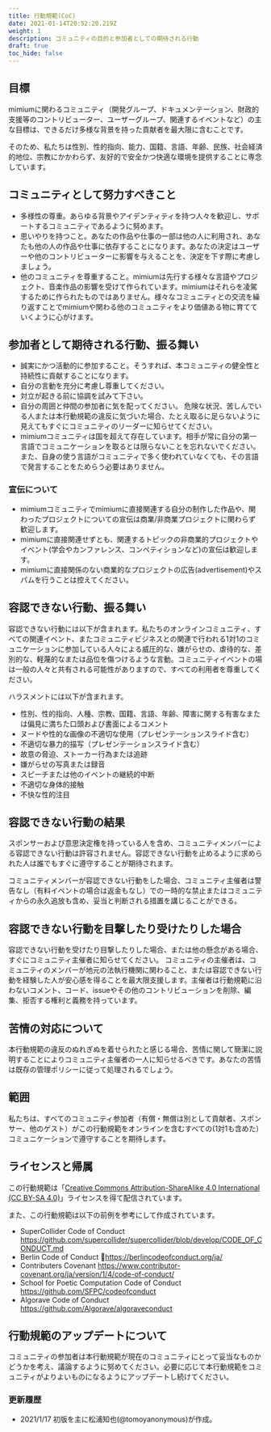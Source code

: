 ```yaml
---
title: 行動規範(CoC)
date: 2021-01-14T20:52:20.219Z
weight: 1
description: コミュニティの目的と参加者としての期待される行動
draft: true
toc_hide: false
---
```

## 目標

mimiumに関わるコミュニティ（開発グループ、ドキュメンテーション、財政的支援等のコントリビューター、ユーザーグループ、関連するイベントなど）の主な目標は、できるだけ多様な背景を持った貢献者を最大限に含むことです。

そのため、私たちは性別、性的指向、能力、国籍、言語、年齢、民族、社会経済的地位、宗教にかかわらず、友好的で安全かつ快適な環境を提供することに専念しています。

## コミュニティとして努力すべきこと

- 多様性の尊重。あらゆる背景やアイデンティティを持つ人々を歓迎し、サポートするコミュニティであるように努めます。
- 思いやりを持つこと。あなたの作品や仕事の一部は他の人に利用され、あなたも他の人の作品や仕事に依存することになります。あなたの決定はユーザーや他のコントリビューターに影響を与えることを、決定を下す際に考慮しましょう。
- 他のコミュニティを尊重すること。mimiumは先行する様々な言語やプロジェクト、音楽作品の影響を受けて作られています。mimiumはそれらを凌駕するために作られたものではありません。様々なコミュニティとの交流を繰り返すことでmimiumや関わる他のコミュニティをより価値ある物に育てていくように心がけます。

## 参加者として期待される行動、振る舞い

- 誠実にかつ活動的に参加すること。そうすれば、本コミュニティの健全性と持続性に貢献することになります。
- 自分の言動を充分に考慮し尊重してください。
- 対立が起きる前に協調を試みて下さい。
- 自分の周囲と仲間の参加者に気を配ってください。 危険な状況、苦しんでいる人または本行動規範の違反に気づいた場合、たとえ取るに足らないように見えてもすぐにコミュニティのリーダーに知らせてください。
- mimiumコミュニティは国を超えて存在しています。相手が常に自分の第一言語でコミュニケーションを取るとは限らないことを忘れないでください。また、自身の使う言語がコミュニティで多く使われていなくても、その言語で発言することをためらう必要はありません。


### 宣伝について

- mimiumコミュニティでmimiumに直接関連する自分の制作した作品や、関わったプロジェクトについての宣伝は商業/非商業プロジェクトに関わらず歓迎します。
- mimiumに直接関連せずとも、関連するトピックの非商業的プロジェクトやイベント(学会やカンファレンス、コンペティションなど)の宣伝は歓迎します。
- mimiumに直接関係のない商業的なプロジェクトの広告(advertisement)やスパムを行うことは控えてください。

## 容認できない行動、振る舞い

容認できない行動には以下が含まれます。私たちのオンラインコミュニティ、すべての関連イベント、またコミュニティビジネスとの関連で行われる1対1のコミュニケーションに参加している人々による威圧的な、嫌がらせの、虐待的な、差別的な、軽蔑的なまたは品位を傷つけるような言動。コミュニティイベントの場は一般の人々と共有される可能性がありますので、すべての利用者を尊重してください。

ハラスメントには以下が含まれます。

- 性別、性的指向、人種、宗教、国籍、言語、年齢、障害に関する有害なまたは偏見に満ちた口頭および書面によるコメント
- ヌードや性的な画像の不適切な使用（プレゼンテーションスライド含む）
- 不適切な暴力的描写（プレゼンテーションスライド含む）
- 故意の脅迫、ストーカー行為または追跡
- 嫌がらせの写真または録音
- スピーチまたは他のイベントの継続的中断
- 不適切な身体的接触
- 不快な性的注目

## 容認できない行動の結果

スポンサーおよび意思決定権を持っている人を含め、コミュニティメンバーによる容認できない行動は許容されません。容認できない行動を止めるように求められた人は誰でもすぐに遵守することが期待されます。

コミュニティメンバーが容認できない行動をした場合、コミュニティ主催者は警告なし（有料イベントの場合は返金もなし）での一時的な禁止またはコミュニティからの永久追放も含め、妥当と判断される措置を講じることができる。

## 容認できない行動を目撃したり受けたりした場合

容認できない行動を受けたり目撃したりした場合、または他の懸念がある場合、すぐにコミュニティ主催者に知らせてください。
コミュニティの主催者は、コミュニティのメンバーが地元の法執行機関に関わること、または容認できない行動を経験した人が安心感を得ることを最大限支援します。主催者は行動規範に沿わないコメント、コード、issueやその他のコントリビューションを削除、編集、拒否する権利と義務を持っています。

## 苦情の対応について

本行動規範の違反のぬれぎぬを着せられたと感じる場合、苦情に関して簡潔に説明することによりコミュニティ主催者の一人に知らせるべきです。あなたの苦情は既存の管理ポリシーに従って処理されるでしょう。

## 範囲

私たちは、すべてのコミュニティ参加者（有償・無償は別として貢献者、スポンサー、他のゲスト）がこの行動規範をオンラインを含むすべての(1対1も含めた）コミュニケーションで遵守することを期待します。

## ライセンスと帰属

この行動規範は「[Creative Commons Attribution-ShareAlike 4.0 International (CC BY-SA 4.0)](https://creativecommons.org/licenses/by-sa/4.0/deed.ja)」ライセンスを得て配信されています。

また、この行動規範は以下の前例を参考にして作成されています。

- SuperCollider Code of Conduct <https://github.com/supercollider/supercollider/blob/develop/CODE_OF_CONDUCT.md>
- Berlin Code of Conduct <https://berlincodeofconduct.org/ja/>
- Contributers Covenant <https://www.contributor-covenant.org/ja/version/1/4/code-of-conduct/>
- School for Poetic Computation Code of Conduct <https://github.com/SFPC/codeofconduct>
- Algorave Code of Conduct https://github.com/Algorave/algoraveconduct

## 行動規範のアップデートについて

コミュニティの参加者は本行動規範が現在のコミュニティにとって妥当なものかどうかを考え、議論するように努めてください。必要に応じて本行動規範をコミュニティがよりよいものになるようにアップデートし続けてください。

### 更新履歴

- 2021/1/17 初版を主に松浦知也(@tomoyanonymous)が作成。
